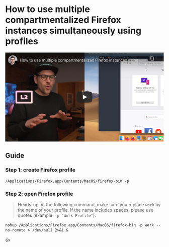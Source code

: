 <!--
Title: How to use multiple compartmentalized Firefox instances simultaneously using profiles
Description: Learn how to use multiple compartmentalized Firefox instances simultaneously using profiles.
Author: Sun Knudsen <https://github.com/sunknudsen>
Contributors: Sun Knudsen <https://github.com/sunknudsen>
Reviewers:
Publication date: 2020-05-13T00:00:00.000Z
Listed: true
-->

# How to use multiple compartmentalized Firefox instances simultaneously using profiles

[![How to use multiple compartmentalized Firefox instances using profiles - YouTube](how-to-use-multiple-compartmentalized-firefox-instances-using-profiles.png)](https://www.youtube.com/watch?v=Upib_vq_EB8 "How to use multiple compartmentalized Firefox instances using profiles - YouTube")

## Guide

### Step 1: create Firefox profile

```shell
/Applications/Firefox.app/Contents/MacOS/firefox-bin -p
```

### Step 2: open Firefox profile

> Heads-up: in the following command, make sure you replace `work` by the name of your profile. If the name includes spaces, please use quotes (example: `-p "Work Profile"`).

```shell
nohup /Applications/Firefox.app/Contents/MacOS/firefox-bin -p work --no-remote > /dev/null 2>&1 &
```

👍
